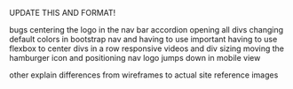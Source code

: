 UPDATE THIS AND FORMAT!

bugs
centering the logo in the nav bar
accordion opening all divs
changing default colors in bootstrap nav and having to use important
having to use flexbox to center divs in a row
responsive videos and div sizing
moving the hamburger icon and positioning
nav logo jumps down in mobile view

other
explain differences from wireframes to actual site
reference images
